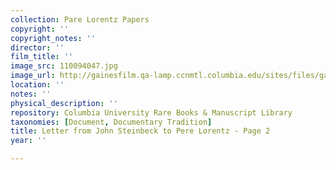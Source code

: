 ```yaml
---
collection: Pare Lorentz Papers
copyright: ''
copyright_notes: ''
director: ''
film_title: ''
image_src: 110094047.jpg
image_url: http://gainesfilm.qa-lamp.ccnmtl.columbia.edu/sites/files/gainesfilm/images/110094047.jpg
location: ''
notes: ''
physical_description: ''
repository: Columbia University Rare Books & Manuscript Library
taxonomies: [Document, Documentary Tradition]
title: Letter from John Steinbeck to Pere Lorentz - Page 2
year: ''

---
```

